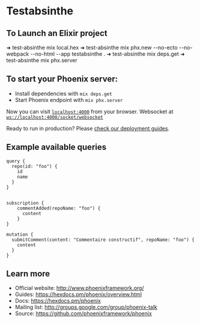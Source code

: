 # Testabsinthe

## To Launch an Elixir project

➜  test-absinthe mix local.hex
➜  test-absinthe mix phx.new --no-ecto --no-webpack --no-html --app testabsinthe .
➜  test-absinthe mix deps.get
➜  test-absinthe mix phx.server

## To start your Phoenix server:

  * Install dependencies with `mix deps.get`
  * Start Phoenix endpoint with `mix phx.server`

Now you can visit [`localhost:4000`](http://localhost:4000) from your browser.
Websocket at [`ws://localhost:4000/socket/websocket`](ws://localhost:4000/socket/websocket)

Ready to run in production? Please [check our deployment guides](https://hexdocs.pm/phoenix/deployment.html).

## Example available queries

```
query {
  repo(id: "foo") {
    id
    name
  }
}


subscription {
    commentAdded(repoName: "foo") {
      content
    }
}

mutation {
  submitComment(content: "Commentaire constructif", repoName: "foo") {
    content
  }
}
```

## Learn more

  * Official website: http://www.phoenixframework.org/
  * Guides: https://hexdocs.pm/phoenix/overview.html
  * Docs: https://hexdocs.pm/phoenix
  * Mailing list: http://groups.google.com/group/phoenix-talk
  * Source: https://github.com/phoenixframework/phoenix
